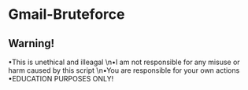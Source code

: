 # Gmail-Bruteforce

## Warning!
•This is unethical and illeagal
\n•I am not responsible for any misuse or harm caused by this script
\n•You are responsible for your own actions
•EDUCATION PURPOSES ONLY!
